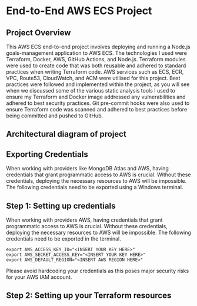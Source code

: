 <h1>End-to-End AWS ECS Project</h1>

<h2> Project Overview </h2>

This AWS ECS end-to-end project involves deploying and running a Node.js goals-management application to AWS ECS. The technologies I used were Terraform, Docker, AWS, GitHub Actions, and Node.js. Terraform modules were used to create code that was both reusable and adhered to standard practices when writing Terraform code. AWS services such as ECS, ECR, VPC, Route53, CloudWatch, and ACM were utilised for this project. Best practices were followed and implemented within the project, as you will see when we discussed some of the various static analysis tools I used to ensure my Terraform and Docker image addressed any vulnerabilities and adhered to best security practices. Git pre-commit hooks were also used to ensure Terraform code was scanned and adhered to best practices before being committed and pushed to GitHub.

<h2> Architectural diagram of project </h2>

<h2> Exporting Credentials </h2>
When working with providers like MongoDB Atlas and AWS, having credentials that grant programmatic access to AWS is crucial. Without these credentials, deploying the necessary resources to AWS will be impossible. The following credentials need to be exported using a Windows terminal.

<h2> Step 1: Setting up credentials </h2>
When working with providers AWS, having credentials that grant programmatic access to AWS is crucial. Without these credentials, deploying the necessary resources to AWS will be impossible. The following credentials need to be exported in the terminal.


```hcl
export AWS_ACCESS_KEY_ID="<INSERT YOUR KEY HERE>"
export AWS_SECRET_ACCESS_KEY="<INSERT YOUR KEY HERE>"
export AWS_DEFAULT_REGION="<INSERT AWS REGION HERE>"
```

Please avoid hardcoding your credentials as this poses major security risks for your AWS IAM account.


<h2> Step 2: Setting up your Terraform resources </h2>

